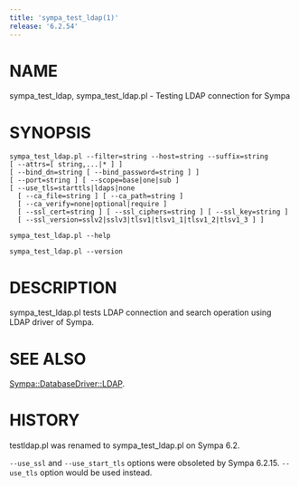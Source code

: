 ```yaml
---
title: 'sympa_test_ldap(1)'
release: '6.2.54'
---
```


# NAME

sympa\_test\_ldap, sympa\_test\_ldap.pl - Testing LDAP connection for Sympa

# SYNOPSIS

    sympa_test_ldap.pl --filter=string --host=string --suffix=string
    [ --attrs=[ string,...|* ] ]
    [ --bind_dn=string [ --bind_password=string ] ]
    [ --port=string ] [ --scope=base|one|sub ]
    [ --use_tls=starttls|ldaps|none
      [ --ca_file=string ] [ --ca_path=string ]
      [ --ca_verify=none|optional|require ]
      [ --ssl_cert=string ] [ --ssl_ciphers=string ] [ --ssl_key=string ]
      [ --ssl_version=sslv2|sslv3|tlsv1|tlsv1_1|tlsv1_2|tlsv1_3 ] ]

    sympa_test_ldap.pl --help

    sympa_test_ldap.pl --version

# DESCRIPTION

sympa\_test\_ldap.pl tests LDAP connection and search operation using LDAP
driver of Sympa.

# SEE ALSO

[Sympa::DatabaseDriver::LDAP](./Sympa-DatabaseDriver-LDAP.3.md).

# HISTORY

testldap.pl was renamed to sympa\_test\_ldap.pl on Sympa 6.2.

`--use_ssl` and `--use_start_tls` options were obsoleted by Sympa 6.2.15.
`--use_tls` option would be used instead.
